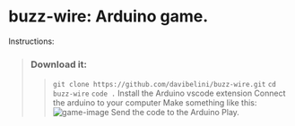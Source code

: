 # buzz-wire: Arduino game.

Instructions:
> ### Download it:
>> `git clone https://github.com/davibelini/buzz-wire.git`
>> `cd buzz-wire`
>> `code .`
>> Install the Arduino vscode extension
>> Connect the arduino to your computer
>> Make something like this: ![game-image](/assets/game-image.png)
>> Send the code to the Arduino
>> Play.